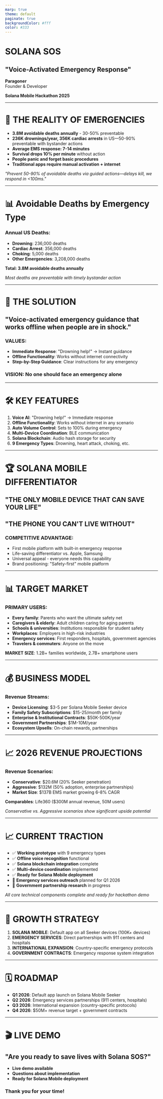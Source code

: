 ```yaml
---
marp: true
theme: default
paginate: true
backgroundColor: #fff
color: #333
---
```


# SOLANA SOS
## "Voice-Activated Emergency Response"

**Paragoner**  
Founder & Developer

**Solana Mobile Hackathon 2025**

---

# 🚨 THE REALITY OF EMERGENCIES

- **3.8M avoidable deaths annually** - 30-50% preventable
- **236K drownings/year, 356K cardiac arrests** in US—50-90% preventable with bystander actions
- **Average EMS response: 7-14 minutes**
- **Survival drops 10% per minute** without action
- **People panic and forget basic procedures**
- **Traditional apps require manual activation + internet**

*"Prevent 50-90% of avoidable deaths via guided actions—delays kill, we respond in <100ms."*

---

# 📊 Avoidable Deaths by Emergency Type

### Annual US Deaths:
- **Drowning**: 236,000 deaths
- **Cardiac Arrest**: 356,000 deaths  
- **Choking**: 5,000 deaths
- **Other Emergencies**: 3,208,000 deaths

**Total: 3.8M avoidable deaths annually**

*Most deaths are preventable with timely bystander action*

---

# 🎯 THE SOLUTION

## "Voice-activated emergency guidance that works offline when people are in shock."

### VALUES:
- **Immediate Response**: "Drowning help!" → Instant guidance
- **Offline Functionality**: Works without internet connectivity  
- **Step-by-Step Guidance**: Clear instructions for any emergency

### VISION: No one should face an emergency alone

---

# 🛠️ KEY FEATURES

1. **Voice AI**: "Drowning help!" → Immediate response
2. **Offline Functionality**: Works without internet in any scenario
3. **Auto Volume Control**: Sets to 100% during emergency
4. **Multi-Device Coordination**: BLE communication
5. **Solana Blockchain**: Audio hash storage for security
6. **9 Emergency Types**: Drowning, heart attack, choking, etc.

---

# 🏆 SOLANA MOBILE DIFFERENTIATOR

## "THE ONLY MOBILE DEVICE THAT CAN SAVE YOUR LIFE"
## "THE PHONE YOU CAN'T LIVE WITHOUT"

### COMPETITIVE ADVANTAGE:
- First mobile platform with built-in emergency response
- Life-saving differentiator vs. Apple, Samsung
- Universal appeal - everyone needs this capability
- Brand positioning: "Safety-first" mobile platform

---

# 📊 TARGET MARKET

### PRIMARY USERS:
- **Every family**: Parents who want the ultimate safety net
- **Caregivers & elderly**: Adult children caring for aging parents
- **Schools & universities**: Institutions responsible for student safety
- **Workplaces**: Employers in high-risk industries
- **Emergency services**: First responders, hospitals, government agencies
- **Travelers & commuters**: Anyone on the move

**MARKET SIZE**: 1.2B+ families worldwide, 2.7B+ smartphone users

---

# 💰 BUSINESS MODEL

### Revenue Streams:
- **Device Licensing**: $3-5 per Solana Mobile Seeker device
- **Family Safety Subscriptions**: $15-25/month per family
- **Enterprise & Institutional Contracts**: $50K-500K/year
- **Government Partnerships**: $1M-10M/year
- **Ecosystem Upsells**: On-chain rewards, partnerships

---

# 📈 2026 REVENUE PROJECTIONS

### Revenue Scenarios:
- **Conservative**: $20.6M (20% Seeker penetration)
- **Aggressive**: $132M (50% adoption, enterprise partnerships)
- **Market Size**: $137B EMS market growing 6-8% CAGR

**Comparables**: Life360 ($300M annual revenue, 50M users)

*Conservative vs. Aggressive scenarios show significant upside potential*

---

# 📈 CURRENT TRACTION

- ✅ **Working prototype** with 9 emergency types
- ✅ **Offline voice recognition** functional
- ✅ **Solana blockchain integration** complete
- ✅ **Multi-device coordination** implemented
- ✅ **Ready for Solana Mobile deployment**
- 🔄 **Emergency services outreach** planned for Q1 2026
- 🔄 **Government partnership research** in progress

*All core technical components complete and ready for hackathon demo*

---

# 🚀 GROWTH STRATEGY

1. **SOLANA MOBILE**: Default app on all Seeker devices (100K+ devices)
2. **EMERGENCY SERVICES**: Direct partnerships with 911 centers and hospitals
3. **INTERNATIONAL EXPANSION**: Country-specific emergency protocols
4. **GOVERNMENT CONTRACTS**: Emergency response system integration

---

# 🗓️ ROADMAP

- **Q1 2026**: Default app launch on Solana Mobile Seeker
- **Q2 2026**: Emergency services partnerships (911 centers, hospitals)
- **Q3 2026**: International expansion (country-specific protocols)
- **Q4 2026**: $50M+ revenue target + government contracts

---

# 🎬 LIVE DEMO

## "Are you ready to save lives with Solana SOS?"

- **Live demo available**
- **Questions about implementation**
- **Ready for Solana Mobile deployment**

### Thank you for your time! 
